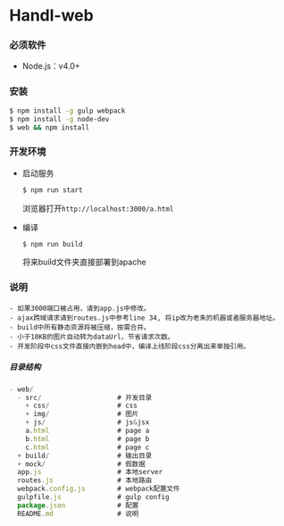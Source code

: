 # Handl-web

### 必须软件

- Node.js：v4.0+


### 安装

``` bash
$ npm install -g gulp webpack
$ npm install -g node-dev
$ web && npm install
```

### 开发环境

- 启动服务

    ``` bash
    $ npm run start
    ```
    浏览器打开`http://localhost:3000/a.html`

- 编译

    ``` bash
    $ npm run build
    ```
    将来build文件夹直接部署到apache

### 说明

    - 如果3000端口被占用，请到app.js中修改。
    - ajax跨域请求请到routes.js中参考line 34, 将ip改为老朱的机器或者服务器地址。
    - build中所有静态资源将被压缩，按需合并。
    - 小于10KB的图片自动转为dataUrl，节省请求次数。
    - 开发阶段中css文件直接内嵌到head中，编译上线阶段css分离出来单独引用。

##### 目录结构

``` js
- web/
  - src/                   # 开发目录
    + css/                 # css
    + img/                 # 图片
    + js/                  # js&jsx
    a.html                 # page a
    b.html                 # page b
    c.html                 # page c
  + build/                 # 输出目录
  + mock/                  # 假数据
  app.js                   # 本地server
  routes.js                # 本地路由
  webpack.config.js        # webpack配置文件
  gulpfile.js              # gulp config
  package.json             # 配置
  README.md                # 说明
```


